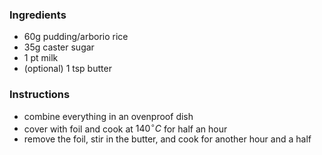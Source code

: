 ### Ingredients
- 60g pudding/arborio rice
- 35g caster sugar
- 1 pt milk
- (optional) 1 tsp butter

### Instructions
- combine everything in an ovenproof dish
- cover with foil and cook at $140^\circ C$ for half an hour
- remove the foil, stir in the butter, and cook for another hour and a half